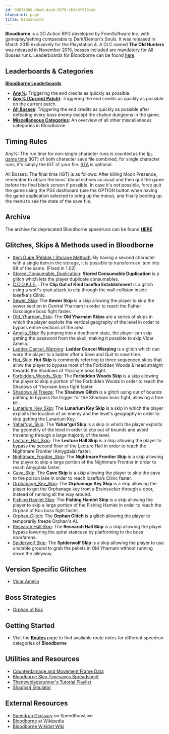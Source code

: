 ```yaml
---
id: 09074960-b9e0-4ca8-9978-cb3d8f9f2ceb
blueprint: page
title: Bloodborne
---
```

**Bloodborne** is a 3D Action RPG developed by FromSoftware Inc. with gameplay/setting comparable to Dark/Demon's Souls. It was released in March 2015 exclusively for the Playstation 4. A DLC named **The Old Hunters** was released in November 2015, bosses included are mandatory for All Bosses runs. Leaderboards for Bloodborne can be found [here](https://www.speedrun.com/bloodborne).

## Leaderboards & Categories

[**Bloodborne Leaderboards**](https://www.speedrun.com/bloodborne)

- [**Any%**](/bloodborne/any): Triggering the end credits as quickly as possible.
- [**Any% (Current Patch)**](/bloodborne/any-current-patch): Triggering the end credits as quickly as possible on the current patch.
- [**All Bosses**](/bloodborne/all-bosses): Triggering the end credits as quickly as possible after defeating every boss enemy except the chalice dungeons in the game.
- [**Miscellaneous Categories**](/bloodborne/miscellaneous-categories): An overview of all other miscellaneous categories in Bloodborne.

## Timing Rules

Any%: The run time for non-single character runs is counted as the [In-game time](/in-game-time) (IGT) of both character save file combined, for single character runs, it's simply the IGT of your file. [RTA](/real-time-attack) is optional.

All Bosses: The final time (IGT) is as follows: After killing Moon Presence, remember to obtain the boss' blood echoes as usual and then quit the game before the final black screen if possible. In case it's not possible, force quit the game using the PS4 dashboard (use the OPTION button when having the game application selected to bring up the menu), and finally booting up the menu to see the state of the save file.

## Archive

The archive for deprecated Bloodborne speedruns can be found [**HERE**](//wiki.speedsouls.com/Template:BBArchive)

## Glitches, Skips & Methods used in Bloodborne

- [Item Dupe (Pebble / Storage Method)](/bloodborne/item-dupe-pebble-storage-method): By having a second character with a single item in the storage, it is possible to transform an item into 98 of the same. (Fixed in 1.02)
- [Stored_Consumable_Duplication](/bloodborne/stored-consumable-duplication): **Stored Consumable Duplication** is a glitch which lets the player duplicate consumables.
- [C.O.O.K.I.E.](/bloodborne/c.o.o.k.i.e.)&nbsp;: The **Clip Out of Kind Iosefka Establishment** is a glitch using a wolf's grab attack to clip through the wall collision inside Iosefka's Clinic.
- [Sewer_Skip](/bloodborne/sewer-skip): The **Sewer Skip** is a skip allowing the player to skip the sewer section in Central Yharnam in order to reach the Father Gascoigne boss fight faster.
- [Old_Yharnam_Skip](/bloodborne/old-yharnam-skip): The **Old Yharnam Skips** are a series of skips in which the player exploits the vertical geography of the level in order to bypass entire sections of the area.
- [Amelia_Skip](/bloodborne/amelia-skip): By jumping into a deathcam state, the player can skip getting the password from the skull, making it possible to skip Vicar Amelia.
- [Ladder_Cancel_Warping](/bloodborne/ladder-cancel-warping): **Ladder Cancel Warping** is a glitch which can warp the player to a ladder after a Save and Quit to save time.
- [Hut_Skip](/bloodborne/hut-skip): **Hut Skip** is commonly referring to three sequenced skips that allow the player to bypass most of the Forbidden Woods & head straight towards the Shadows of Yharnam boss fight.
- [Forbidden_Woods_Skip](/bloodborne/forbidden-woods-skip): The **Forbidden Woods Skip** is a skip allowing the player to skip a portion of the Forbidden Woods in order to reach the Shadows of Yharnam boss fight faster.
- [Shadows AI Freeze](/bloodborne/shadows-ai-freeze): The **Shadows Glitch** is a glitch using out of bounds pathing to bypass the trigger for the Shadows boss fight, allowing a free kill.
- [Lunarium_Key_Skip](/bloodborne/lunarium-key-skip): The **Lunarium Key Skip** is a skip in which the player exploits the location of an enemy and the level's geography in order to skip getting the Lunarium Key.
- [Yahar'gul_Skip](/bloodborne/yahargul-skip): The **Yahar'gul Skip** is a skip in which the player exploits the geometry of the level in order to clip out of bounds and avoid traversing through a large majority of the level.
- [Lecture_Hall_Skip](/bloodborne/lecture-hall-skip): The **Lecture Hall Skip** is a skip allowing the player to bypass the second floor of the Lecture Hall in order to reach the Nightmare Frontier (Amygdala) faster.
- [Nightmare_Frontier_Skip](/bloodborne/nightmare-frontier-skip): The **Nightmare Frontier Skip** is a skip allowing the player to skip a large portion of the Nightmare Frontier in order to reach Amygdala faster.
- [Cave_Skip](/bloodborne/cave-skip): The **Cave Skip** is a skip allowing the player to skip the cave to the poison lake in order to reach Iosefka’s Clinic faster.
- [Orphanage_Key_Skip](/bloodborne/orphanage-key-skip): The **Orphanage Key Skip** is a skip allowing the player to get the Orphanage key from a Brainsucker through a door, instead of running all the way around.
- [Fishing Hamlet Skip](/bloodborne/fishing-hamlet-skip): The **Fishing Hamlet Skip** is a skip allowing the player to skip a large portion of the Fishing Hamlet in order to reach the Orphan of Kos boss fight faster.
- [Orphan_Glitch](/bloodborne/orphan-glitch): The **Orphan Glitch** is a glitch allowing the player to temporarily freeze Orphan's AI.
- [Research Hall Skip](/bloodborne/research-hall-skip): The **Research Hall Skip** is a skip allowing the player bypass lowering the spiral staircase by platforming to the boss door/arena.
- [Spiderwolf Skip](/bloodborne/spiderwolf-skip): The **Spiderwolf Skip** is a skip allowing the player to use unstable ground to grab the pellets in Old Yharnam without running down the alleyway.

## Version Specific Glitches

- [Vicar Amelia](/bloodborne/vicar-amelia)

## Boss Strategies

- [Orphan of Kos](/bloodborne/orphan-of-kos)

## Getting Started

- Visit the [**Routes**](/bloodborne/routes) page to find available route notes for different speedrun categories of **Bloodborne**

## Utilities and Resources

- [Counterdamage and Movement Frame Data](https://docs.google.com/spreadsheets/d/1y7PPtSDXXbe1_PZ23kL3tfF-PXTpBkbW8Bh4ZXng_FA/edit#gid=1270842485)
- [Bloodborne Skip Timesaves Spreadsheet](https://docs.google.com/spreadsheets/d/1uhHq2BPPR1u8UP81AeoEMtqjX7baGiqbwpFsTTVtviU/edit#gid=0)
- [Thenewbladerunner's Tutorial Playlist](https://youtube.com/playlist?list=PL74xykzOHmnBSKXt1Qlc17y5n34fVsAB2&si=hxHgUdEg8TMmSiS8)
- [Shadps4 Emulator](https://soulsspeedruns.com/bloodborne/shadps4-emulator)

## External Resources

- [Speedrun Glossary](http://www.speedrunslive.com/faq/glossary) on SpeedRunsLive
- [Bloodborne](//en.wikipedia.org/wiki/Bloodborne) at Wikipedia
- [Bloodborne Wikidot Wiki](//bloodborne.wikidot.com)
